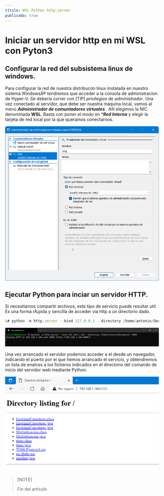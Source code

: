 ```yaml
---
título: WSL-Python http.server
publicado: true
---
```



# Iniciar un servidor http en mi WSL con Pyton3

## Configurar la red del subsistema linux de windows.


Para configurar la red de nuestra distribucón linux instalada en nuestro sistema WindowsÂ®
tendremos que acceder a la consola de administracion de Hyper-V. Se debería correr con [TIP] *privilegios de administrador*.
Una vez conectado al servidor, que debe ser nuestra máquina local, vamos al menú ***Administrador de comuntadores virtuales*** .
 Allí elegimos la NIC denominada **WSL**.
Basta con poner el modo en *[](header-1)***Red Interna*** y elegir la tarjeta de red local por la que queramos conectarnos.

![red_screen](../assets/wsl_red_externa.png)

## Ejecutar Python para inciar un servidor HTTP.

Si necesitamos compartir archivos, este tipo de servicio puede resultar util. Es una forma rÃ¡pida y sencilla de acceder via http a un directorio dado.
``` js
\# python -m http.server --bind 127.0.0.1 --directory /home/antonio/Documents 8080
```
![Windows](../assets/wsl_puerto_direcciorio_direccion.png)

Una vez arrancado el servidor podemos acceder a el desde un navegador, indicando el puerto por el que hemos arrancado el servicio, y obtendremos un lista de enalces a los ficheros indicados en el directorio del comando de inicio del servidor web mediante Python.

![directorios](../assets/directorio_navegador.png)


>[NOTE]
>
> Fin del articulo
>
